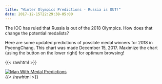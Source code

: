 ```yaml
---
title: "Winter Olympics Predictions - Russia is OUT!"
date: 2017-12-15T22:29:38-05:00
---
```

The IOC has ruled that Russia is out of the 2018 Olympics.  How does that change the potential medalists?

<!--more-->

Here are some updated predictions of possible medal winners for 2018 in PyeongChang. This chart was made December 15, 2017. Maximize the chart (using the button on the lower right) for optimum browsing!

{{< rawhtml >}}
<div class='tableauPlaceholder' id='viz1513401187803' style='position: relative'><noscript><a href='#'><img alt='Map With Medal Predictions ' src='https:&#47;&#47;public.tableau.com&#47;static&#47;images&#47;20&#47;2018WinterOlympicsProjections-WithoutRussia&#47;MapWithMedalPredictions&#47;1_rss.png' style='border: none' /></a></noscript><object class='tableauViz'  style='display:none;'><param name='host_url' value='https%3A%2F%2Fpublic.tableau.com%2F' /> <param name='embed_code_version' value='3' /> <param name='site_root' value='' /><param name='name' value='2018WinterOlympicsProjections-WithoutRussia&#47;MapWithMedalPredictions' /><param name='tabs' value='no' /><param name='toolbar' value='yes' /><param name='static_image' value='https:&#47;&#47;public.tableau.com&#47;static&#47;images&#47;20&#47;2018WinterOlympicsProjections-WithoutRussia&#47;MapWithMedalPredictions&#47;1.png' /> <param name='animate_transition' value='yes' /><param name='display_static_image' value='yes' /><param name='display_spinner' value='yes' /><param name='display_overlay' value='yes' /><param name='display_count' value='yes' /><param name='filter' value='publish=yes' /></object></div>                <script type='text/javascript'>                    var divElement = document.getElementById('viz1513401187803');                    var vizElement = divElement.getElementsByTagName('object')[0];                    vizElement.style.width='100%';vizElement.style.height=(divElement.offsetWidth*0.75)+'px';                    var scriptElement = document.createElement('script');                    scriptElement.src = 'https://public.tableau.com/javascripts/api/viz_v1.js';                    vizElement.parentNode.insertBefore(scriptElement, vizElement);                </script>
{{< /rawhtml >}}
